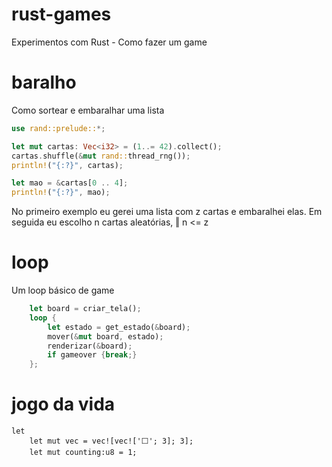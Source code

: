 # rust-games
Experimentos com Rust - Como fazer um game

# baralho

Como sortear e embaralhar uma lista

```Rust
use rand::prelude::*;

let mut cartas: Vec<i32> = (1..= 42).collect();
cartas.shuffle(&mut rand::thread_rng());
println!("{:?}", cartas);

let mao = &cartas[0 .. 4];
println!("{:?}", mao);
```

No primeiro exemplo eu gerei uma lista com z cartas e embaralhei elas.
Em seguida eu escolho n cartas aleatórias, ‖ n <= z

# loop 

Um loop básico de game

```Rust
    let board = criar_tela();
    loop {
        let estado = get_estado(&board);
        mover(&mut board, estado);
        renderizar(&board);
        if gameover {break;}
    };
```

# jogo da vida

```
let
    let mut vec = vec![vec!['⬜'; 3]; 3];
    let mut counting:u8 = 1;
